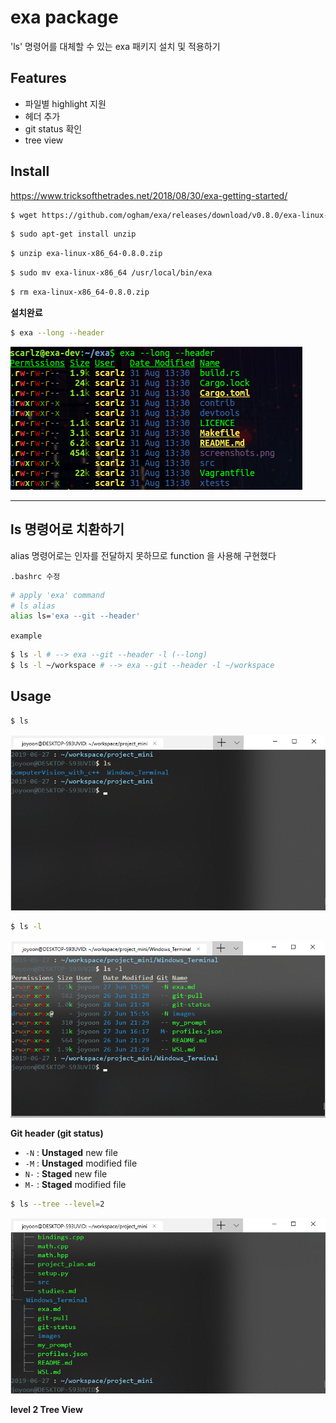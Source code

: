 # exa package



'ls' 명령어를 대체할 수 있는 exa 패키지 설치 및 적용하기



## Features

- 파일별 highlight 지원
- 헤더 추가
- git status 확인
- tree view



## Install

<https://www.tricksofthetrades.net/2018/08/30/exa-getting-started/>



``` bash
$ wget https://github.com/ogham/exa/releases/download/v0.8.0/exa-linux-x86_64-0.8.0.zip
```

```bash
$ sudo apt-get install unzip
```

```bash
$ unzip exa-linux-x86_64-0.8.0.zip
```

```bash
$ sudo mv exa-linux-x86_64 /usr/local/bin/exa
```

```bash
$ rm exa-linux-x86_64-0.8.0.zip
```

**설치완료**

```bash
$ exa --long --header
```

![](./images/exa_long_header.png)



---



## ls 명령어로 치환하기

alias 명령어로는 인자를 전달하지 못하므로 function 을 사용해 구현했다



`.bashrc 수정`

```bash
# apply 'exa' command
# ls alias
alias ls='exa --git --header'
```

`example`

```bash
$ ls -l # --> exa --git --header -l (--long)
$ ls -l ~/workspace # --> exa --git --header -l ~/workspace
```



## Usage

```bash
$ ls
```

![](./images/ls.png)



```bash
$ ls -l
```

![](./images/ls_-l_staged.png)

**Git header (git status)**

- `-N` : **Unstaged** new file
- `-M` : **Unstaged** modified file
- `N-` : **Staged** new file
- `M-` : **Staged** modified file



```bash
$ ls --tree --level=2
```

![](./images/ls_-t_2.png)

**level 2 Tree View**
